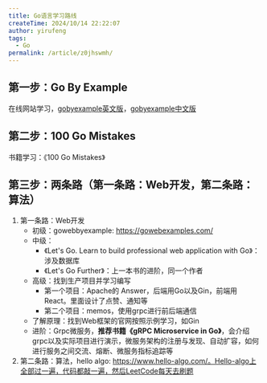 ```yaml
---
title: Go语言学习路线
createTime: 2024/10/14 22:22:07
author: yirufeng
tags:
  - Go
permalink: /article/z0jhswmh/
---
```



## 第一步：Go By Example
在线网站学习，[gobyexample英文版](https://gobyexample.com/)，[gobyexample中文版](https://gobyexample-cn.github.io/)

## 第二步：100 Go Mistakes
书籍学习：《100 Go Mistakes》

## 第三步：两条路（第一条路：Web开发，第二条路：算法）

1. 第一条路：Web开发
    - 初级：gowebbyexample: https://gowebexamples.com/
    - 中级：
        - 《Let's Go. Learn to build professional web application with Go》：涉及数据库
        - 《Let's Go Further》：上一本书的进阶，同一个作者
    - 高级：找到生产项目并学习编写
        - 第一个项目：Apache的 Answer，后端用Go以及Gin，前端用React。里面设计了点赞、通知等
        - 第二个项目：memos，使用grpc进行前后端通信
    - 了解原理：找到Web框架的官网按照示例学习，如Gin
    - 进阶：Grpc微服务，**推荐书籍《gRPC Microservice in Go》**，会介绍grpc以及实际项目进行演示，微服务架构的注册与发现、自动扩容，如何进行服务之间交流、熔断、微服务指标追踪等
2. 第二条路：算法，hello algo: https://www.hello-algo.com/。Hello-algo上全部过一遍，代码都敲一遍，然后LeetCode每天去刷题


<!-- more -->